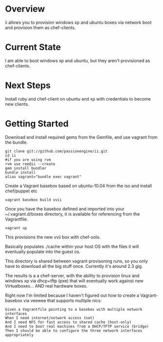 Overview
========

ii allows you to provision windows xp and ubuntu boxes via network boot and provision them as chef-clients.


Current State
==========

I am able to boot windows xp and ubuntu, but they aren't provisioned as chef-clients.


Next Steps
==========

Install ruby and chef-client on ubuntu and xp with credentials to become new clients.


Getting Started
==========

Download and install required gems from the Gemfile, and use vagrant from the bundle.

```
git clone git://github.com/passionengine/ii.git
cd ii
#if you are using rvm
rvm use ree@ii --create 
gem install bundler
bundle install
alias vagrant="bundle exec vagrant"
```

Create a Vagrant basebox based on ubuntu-10.04 from the iso and install chef/puppet etc

```
vagrant basebox build vvii
```

Once you have the basebox defined and imported into your ~/.vagrant.d/boxes directory,
it is available for referencing from the Vagrantfile.

```
vagrant up
```

This provisions the new vvii box with chef-solo.

Basically populates ./cache within your host OS
with the files it will eventually populate into the guest os.

This directory is shared between vagrant provisoning runs, so you only have
to download all the big stuff once. Currently it's around 2.3 gig.

The results is a a chef-server, with the ability to provision linux and windows xp
via dhcp+tftp (pxe) that will eventually work against new Virtualboxes...
AND real hardware boxes.

Right now I'm limited because I haven't figured out how to create a Vagrant-basebox via veewee
that supports multiple nics:

```cucumber
Given a Vagrantfile pointing to a basebox with multiple network interfaces
When I need internet/network access (nat)
And I need NFS for fast access to shared cache (host-only)
And I need to boot real machines from a DHCP/TFTP service (bridge)
Then I should be able to configure the three network interfaces appropriately
```
